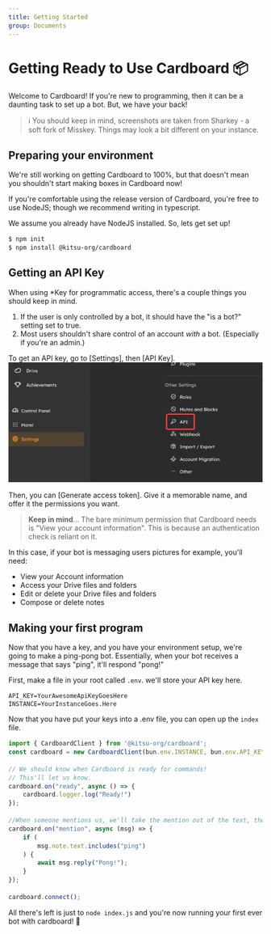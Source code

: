 ```yaml
---
title: Getting Started
group: Documents
---
```


# Getting Ready to Use Cardboard 📦
Welcome to Cardboard! If you're new to programming, then it can be a daunting task to set up a bot. But, we have your back!

> ℹ️ You should keep in mind, screenshots are taken from Sharkey - a soft fork of Misskey. Things may look a bit different on your instance.

## Preparing your environment
We're still working on getting Cardboard to 100%, but that doesn't mean you shouldn't start making boxes in Cardboard now!

If you're comfortable using the release version of Cardboard, you're free to use NodeJS; though we recommend writing in typescript.

We assume you already have NodeJS installed. So, lets get set up!
```bash
$ npm init
$ npm install @kitsu-org/cardboard
```

## Getting an API Key
When using *Key for programmatic access, there's a couple things you should keep in mind.
1. If the user is only controlled by a bot, it should have the "is a bot?" setting set to true.
2. Most users shouldn't share control of an account _with_ a bot. (Especially if you're an admin.)

To get an API key, go to [Settings], then [API Key].
![A photo of Sharkey, with "Settings" & "Api Key" Highlighted.](findTheAPIButton.png)

Then, you can [Generate access token]. Give it a memorable name, and offer it the permissions you want.

> **Keep in mind**... The bare minimum permission that Cardboard needs is 
> "View your account information". This is because an authentication check is reliant on it.

In this case, if your bot is messaging users pictures for example, you'll need:
- View your Account information
- Access your Drive files and folders
- Edit or delete your Drive files and folders
- Compose or delete notes

## Making your first program
Now that you have a key, and you have your environment setup, we're going to make a ping-pong bot. Essentially, when your bot receives a message that says "ping", it'll respond "pong!"

First, make a file in your root called ``.env``. we'll store your API key here.

```env
API_KEY=YourAwesomeApiKeyGoesHere
INSTANCE=YourInstanceGoes.Here
```
Now that you have put your keys into a .env file, you can open up the ``index`` file.

```ts
import { CardboardClient } from '@kitsu-org/cardboard';
const cardboard = new CardboardClient(bun.env.INSTANCE, bun.env.API_KEY);

// We should know when Cardboard is ready for commands!
// This'll let us know.
cardboard.on("ready", async () => {
    cardboard.logger.log("Ready!")
});

//When someone mentions us, we'll take the mention out of the text, then we'll see if it equals to "ping". If it does, we'll say pong!
cardboard.on("mention", async (msg) => {
    if (
        msg.note.text.includes("ping") 
    ) {
        await msg.reply("Pong!");
    }
});

cardboard.connect();
```

All there's left is just to ``node index.js`` and you're now running your first ever bot with cardboard! 👏